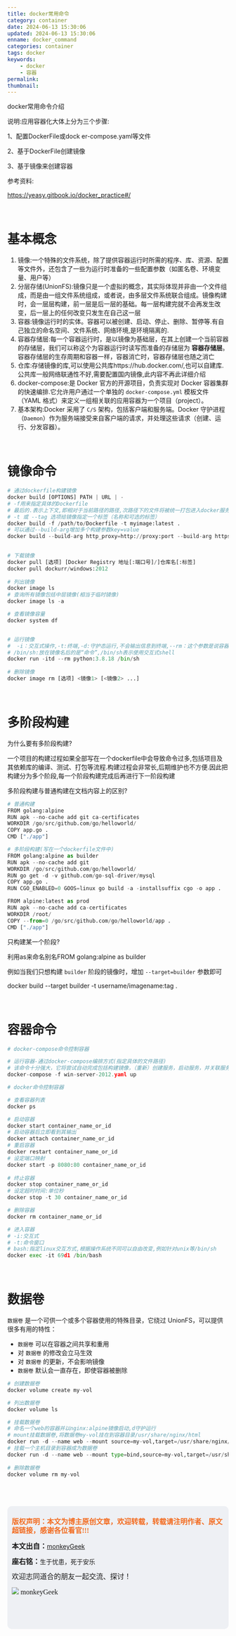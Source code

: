 ```yaml
---
title: docker常用命令
category: container
date: 2024-06-13 15:30:06
updated: 2024-06-13 15:30:06
enname: docker_command
categories: container
tags: docker
keywords:
	- docker
	- 容器
permalink:
thumbnail:
---
```




docker常用命令介绍

说明:应用容器化大体上分为三个步骤:

1、配置DockerFile或dock er-compose.yaml等文件

2、基于DockerFile创建镜像

3、基于镜像来创建容器

<!--more-->

参考资料:

https://yeasy.gitbook.io/docker_practice#/

</br>

# 基本概念

1. 镜像:一个特殊的文件系统，除了提供容器运行时所需的程序、库、资源、配置等文件外，还包含了一些为运行时准备的一些配置参数（如匿名卷、环境变量、用户等）
2. 分层存储(UnionFS):镜像只是一个虚拟的概念，其实际体现并非由一个文件组成，而是由一组文件系统组成，或者说，由多层文件系统联合组成。镜像构建时，会一层层构建，前一层是后一层的基础。每一层构建完就不会再发生改变，后一层上的任何改变只发生在自己这一层
3. 容器:镜像运行时的实体。容器可以被创建、启动、停止、删除、暂停等.有自己独立的命名空间、文件系统、网络环境,是环境隔离的.
4. 容器存储层:每一个容器运行时，是以镜像为基础层，在其上创建一个当前容器的存储层，我们可以称这个为容器运行时读写而准备的存储层为 **容器存储层**。容器存储层的生存周期和容器一样，容器消亡时，容器存储层也随之消亡
5. 仓库:存储镜像的库,可以使用公共库https://hub.docker.com/,也可以自建库.公共库一般网络联通性不好,需要配置国内镜像,此内容不再此详细介绍
6. docker-compose:是 Docker 官方的开源项目，负责实现对 Docker 容器集群的快速编排.它允许用户通过一个单独的 `docker-compose.yml` 模板文件（YAML 格式）来定义一组相关联的应用容器为一个项目（project）。
7. 基本架构:Docker 采用了 `C/S` 架构，包括客户端和服务端。Docker 守护进程 （`Daemon`）作为服务端接受来自客户端的请求，并处理这些请求（创建、运行、分发容器）。



</br>

# 镜像命令

```python
# 通过dockerfile构建镜像
docker build [OPTIONS] PATH | URL | -
# -f用来指定具体的Dockerfile
# 最后的.表示上下文,即相对于当前路径的路径,次路径下的文件将被统一打包进入docker服务端,并作为初始路径
# -t 或 --tag 选项给镜像指定一个标签（名称和可选的标签）
docker build -f /path/to/Dockerfile -t myimage:latest .
# 可以通过--build-arg增加多个构建参数key=value
docker build --build-arg http_proxy=http://proxy:port --build-arg https_proxy=http://proxy:port .

        
# 下载镜像
docker pull [选项] [Docker Registry 地址[:端口号]/]仓库名[:标签]
docker pull dockurr/windows:2012
  
# 列出镜像
docker image ls
# 查询所有镜像包括中层镜像(相当于临时镜像)
docker image ls -a

# 查看镜像容量
docker system df


# 运行镜像
#  -i：交互式操作,-t:终端,-d:守护态运行,不会输出信息到终端,--rm：这个参数是说容器退出后随之将其删除
# /bin/sh:放在镜像名后的是“命令”,/bin/sh表示使用交互式shell
docker run -itd --rm python:3.8.18 /bin/sh
  
# 删除镜像
docker image rm [选项] <镜像1> [<镜像2> ...]

```

</br>

# 多阶段构建

为什么要有多阶段构建?

一个项目的构建过程如果全部写在一个dockerfile中会导致命令过多,包括项目及其依赖库的编译、测试、打包等流程.构建过程会非常长,后期维护也不方便.因此把构建分为多个阶段,每一个阶段构建完成后再进行下一阶段构建



多阶段构建与普通构建在文档内容上的区别?

```python
# 普通构建
FROM golang:alpine
RUN apk --no-cache add git ca-certificates
WORKDIR /go/src/github.com/go/helloworld/
COPY app.go .
CMD ["./app"]

# 多阶段构建(写在一个dockerfile文件中)
FROM golang:alpine as builder
RUN apk --no-cache add git
WORKDIR /go/src/github.com/go/helloworld/
RUN go get -d -v github.com/go-sql-driver/mysql
COPY app.go .
RUN CGO_ENABLED=0 GOOS=linux go build -a -installsuffix cgo -o app .

FROM alpine:latest as prod
RUN apk --no-cache add ca-certificates
WORKDIR /root/
COPY --from=0 /go/src/github.com/go/helloworld/app .
CMD ["./app"]

```



只构建某一个阶段?

利用as来命名别名FROM golang:alpine as builder

例如当我们只想构建 `builder` 阶段的镜像时，增加 `--target=builder` 参数即可

docker build --target builder -t username/imagename:tag .





</br>

# 容器命令

```python
# docker-compose命令控制容器

# 运行容器-通过docker-compose编排方式(指定具体的文件路径)
# 该命令十分强大，它将尝试自动完成包括构建镜像，（重新）创建服务，启动服务，并关联服务相关容器的一系列操作
docker-compose -f win-server-2012.yaml up


```

```python
# docker命令控制容器

# 查看容器列表
docker ps

# 启动容器
docker start container_name_or_id
# 启动容器后立即看到其输出
docker attach container_name_or_id
# 重启容器
docker restart container_name_or_id
# 设定端口映射
docker start -p 8080:80 container_name_or_id
  
# 终止容器
docker stop container_name_or_id
# 设定超时时间:单位秒
docker stop -t 30 container_name_or_id

# 删除容器
docker rm container_name_or_id

# 进入容器
# -i:交互式
# -t:命令窗口
# bash:指定linux交互方式,根据操作系统不同可以自由改变,例如针对unix等/bin/sh
docker exec -it 69d1 /bin/bash
```

</br>

# 数据卷

`数据卷` 是一个可供一个或多个容器使用的特殊目录，它绕过 UnionFS，可以提供很多有用的特性：

- `数据卷` 可以在容器之间共享和重用
- 对 `数据卷` 的修改会立马生效
- 对 `数据卷` 的更新，不会影响镜像
- `数据卷` 默认会一直存在，即使容器被删除



```python
# 创建数据卷
docker volume create my-vol

# 列出数据卷
docker volume ls

# 挂载数据卷
# 命名一个web的容器并以nginx:alpine镜像启动,d守护运行
# mount挂载数据卷,将数据卷my-vol挂在到容器目录/usr/share/nginx/html
docker run -d --name web --mount source=my-vol,target=/usr/share/nginx/html nginx:alpine
# 挂载一个主机目录到容器成为数据卷
docker run -d --name web --mount type=bind,source=my-vol,target=/usr/share/nginx/html nginx:alpine
  
# 删除数据卷
docker volume rm my-vol
```







</br>

</br>

</br>

<script>
var _hmt = _hmt || [];
(function() {
  var hm = document.createElement("script");
  hm.src = "https://hm.baidu.com/hm.js?2f798e6b269c8a40f12bef25d7f1876d";
  var s = document.getElementsByTagName("script")[0]; 
  s.parentNode.insertBefore(hm, s);
})();
</script>

<div style="height:260px; background-color:rgb(238,240,244); padding:10px;border-radius:10px;">
    <p style="color:#f36c21;font:bold 16px/20px 'kaiTi';">
      版权声明：本文为博主原创文章，欢迎转载，转载请注明作者、原文超链接，感谢各位看官!!!
    </p>
    <p>
      <span style="font:bold 16px/20px 'kaiTi';">本文出自：</span><a href="https://monkeyGeek369.github.io">monkeyGeek</a> 
    </p>
    <p>
      <span style="font:bold 16px/20px 'kaiTi';">座右铭：</span><span>生于忧患，死于安乐</span> 
    </p>
    <p>
      <span style="font:16px/20px 'kaiTi';">欢迎志同道合的朋友一起交流、探讨！</span> 
    </p>
    <img style="height:auto; width:auto;flot:left;" src="../../../../image/monkey64.png" /><span style="font:16px/20px 'kaiTi';flot:left;">   monkeyGeek</span>


